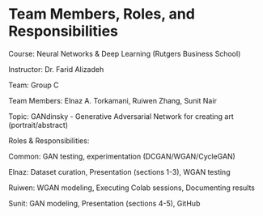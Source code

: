 # Team Members, Roles, and Responsibilities

Course: Neural Networks & Deep Learning (Rutgers Business School) 

Instructor: Dr. Farid Alizadeh

Team: Group C

Team Members: Elnaz A. Torkamani, Ruiwen Zhang, Sunit Nair

Topic: GANdinsky - Generative Adversarial Network for creating art (portrait/abstract)


Roles & Responsibilities:

Common: GAN testing, experimentation (DCGAN/WGAN/CycleGAN)

Elnaz: Dataset curation, Presentation (sections 1-3), WGAN testing

Ruiwen: WGAN modeling, Executing Colab sessions, Documenting results

Sunit: GAN modeling, Presentation (sections 4-5), GitHub
